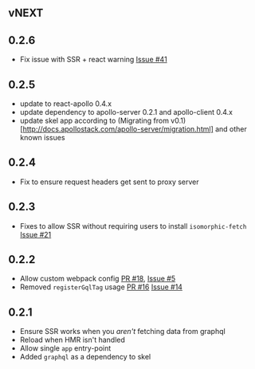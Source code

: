 ## vNEXT

## 0.2.6
 - Fix issue with SSR + react warning [Issue #41](https://github.com/apollostack/saturn/issues/41)

## 0.2.5
 - update to react-apollo 0.4.x
 - update dependency to apollo-server 0.2.1 and apollo-client 0.4.x
 - update skel app according to (Migrating from v0.1)[http://docs.apollostack.com/apollo-server/migration.html] and other known issues

## 0.2.4
 - Fix to ensure request headers get sent to proxy server

## 0.2.3
 - Fixes to allow SSR without requiring users to install `isomorphic-fetch` [Issue #21](https://github.com/apollostack/saturn/issues/21)

## 0.2.2
 - Allow custom webpack config [PR #18](https://github.com/apollostack/saturn/pull/18), [Issue #5](https://github.com/apollostack/saturn/issues/5)
 - Removed `registerGqlTag` usage [PR #16](https://github.com/apollostack/saturn/pull/16) [Issue #14](https://github.com/apollostack/saturn/issues/14)

## 0.2.1

 - Ensure SSR works when you *aren't* fetching data from graphql
 - Reload when HMR isn't handled
 - Allow single `app` entry-point
 - Added `graphql` as a dependency to skel
